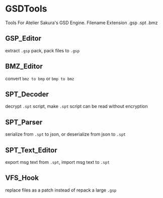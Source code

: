 # GSDTools
Tools For Atelier Sakura's GSD Engine. Filename Extension .gsp .spt .bmz

## GSP_Editor
extract `.gsp` pack, pack files to `.gsp`  

## BMZ_Editor
convert `bmz to bmp` or `bmp to bmz`  

## SPT_Decoder
decrypt `.spt` script, make `.spt` script can be read without encryption

## SPT_Parser
serialize from `.spt` to json, or deserialize from json to `.spt`  

## SPT_Text_Editor
export msg text from `.spt`, import msg text to `.spt`

## VFS_Hook
replace files as a patch instead of repack a large `.gsp`
